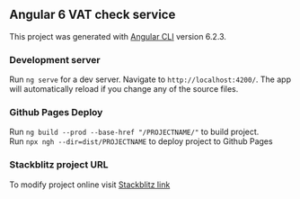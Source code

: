 ## Angular 6 VAT check service

This project was generated with [Angular CLI](https://github.com/angular/angular-cli) version 6.2.3.

### Development server

Run `ng serve` for a dev server. Navigate to `http://localhost:4200/`. The app will automatically reload if you change any of the source files.

### Github Pages Deploy

Run `ng build --prod --base-href "/PROJECTNAME/"` to build project.<br/>
Run `npx ngh --dir=dist/PROJECTNAME` to deploy project to Github Pages

### Stackblitz project URL

To modify project online visit [Stackblitz link](https://stackblitz.com/github/skyoff/angular-vat)
